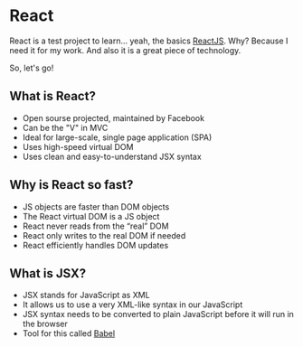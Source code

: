 # React

React is a test project to learn... yeah, the basics [ReactJS](https://facebook.github.io/react/).
Why? Because I need it for my work. And also it is a great piece of technology.

So, let's go!

## What is React?

- Open sourse projected, maintained by Facebook
- Can be the "V" in MVC
- Ideal for large-scale, single page application (SPA)
- Uses high-speed virtual DOM
- Uses clean and easy-to-understand JSX syntax

## Why is React so fast?

- JS objects are faster than DOM objects
- The React virtual DOM is a JS object
- React never reads from the “real” DOM
- React only writes to the real DOM if needed
- React efficiently handles DOM updates

## What is JSX?

- JSX stands for JavaScript as XML
- It allows us to use a very XML-like syntax in our JavaScript
- JSX syntax needs to be converted to plain JavaScript before it will run in the browser
- Tool for this called [Babel](https://babeljs.io)